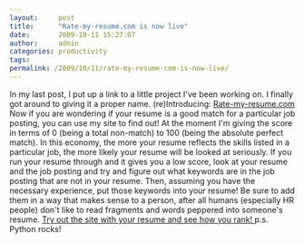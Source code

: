 ```yaml
---
layout:     post
title:      "Rate-my-resume.com is now live"
date:       2009-10-11 15:27:07
author:     admin
categories: productivity
tags:  
permalink: /2009/10/11/rate-my-resume-com-is-now-live/
---
```

In my last post, I put up a link to a little project I've been working on. I finally got around to giving it a proper name. (re)Introducing: [Rate-my-resume.com](http://rate-my-resume.com) Now if you are wondering if your resume is a good match for a particular job posting, you can use my site to find out! At the moment I'm giving the score in terms of 0 (being a total non-match) to 100 (being the absolute perfect match). In this economy, the more your resume reflects the skills listed in a particular job, the more likely your resume will be looked at seriously. If you run your resume through and it gives you a low score, look at your resume and the job posting and try and figure out what keywords are in the job posting that are not in your resume. Then, assuming you have the necessary experience, put those keywords into your resume! Be sure to add them in a way that makes sense to a person, after all humans (especially HR people) don't like to read fragments and words peppered into someone's resume. [Try out the site with your resume and see how you rank! ](http://rate-my-resume.com) p.s. Python rocks!

